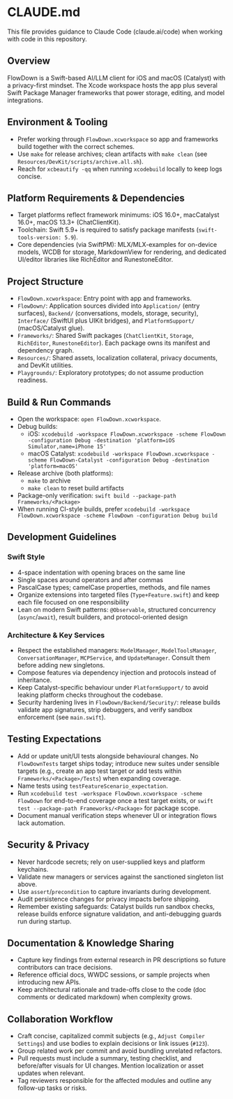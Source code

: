 # CLAUDE.md

This file provides guidance to Claude Code (claude.ai/code) when working with code in this repository.

## Overview
FlowDown is a Swift-based AI/LLM client for iOS and macOS (Catalyst) with a privacy-first mindset. The Xcode workspace hosts the app plus several Swift Package Manager frameworks that power storage, editing, and model integrations.

## Environment & Tooling
- Prefer working through `FlowDown.xcworkspace` so app and frameworks build together with the correct schemes.
- Use `make` for release archives; clean artifacts with `make clean` (see `Resources/DevKit/scripts/archive.all.sh`).
- Reach for `xcbeautify -qq` when running `xcodebuild` locally to keep logs concise.

## Platform Requirements & Dependencies
- Target platforms reflect framework minimums: iOS 16.0+, macCatalyst 16.0+, macOS 13.3+ (ChatClientKit).
- Toolchain: Swift 5.9+ is required to satisfy package manifests (`swift-tools-version: 5.9`).
- Core dependencies (via SwiftPM): MLX/MLX-examples for on-device models, WCDB for storage, MarkdownView for rendering, and dedicated UI/editor libraries like RichEditor and RunestoneEditor.

## Project Structure
- `FlowDown.xcworkspace`: Entry point with app and frameworks.
- `FlowDown/`: Application sources divided into `Application/` (entry surfaces), `Backend/` (conversations, models, storage, security), `Interface/` (SwiftUI plus UIKit bridges), and `PlatformSupport/` (macOS/Catalyst glue).
- `Frameworks/`: Shared Swift packages (`ChatClientKit`, `Storage`, `RichEditor`, `RunestoneEditor`). Each package owns its manifest and dependency graph.
- `Resources/`: Shared assets, localization collateral, privacy documents, and DevKit utilities.
- `Playgrounds/`: Exploratory prototypes; do not assume production readiness.

## Build & Run Commands
- Open the workspace: `open FlowDown.xcworkspace`.
- Debug builds:
  - iOS: `xcodebuild -workspace FlowDown.xcworkspace -scheme FlowDown -configuration Debug -destination 'platform=iOS Simulator,name=iPhone 15'`
  - macOS Catalyst: `xcodebuild -workspace FlowDown.xcworkspace -scheme FlowDown-Catalyst -configuration Debug -destination 'platform=macOS'`
- Release archive (both platforms):
  - `make` to archive
  - `make clean` to reset build artifacts
- Package-only verification: `swift build --package-path Frameworks/<Package>`
- When running CI-style builds, prefer `xcodebuild -workspace FlowDown.xcworkspace -scheme FlowDown -configuration Debug build`

## Development Guidelines
### Swift Style
- 4-space indentation with opening braces on the same line
- Single spaces around operators and after commas
- PascalCase types; camelCase properties, methods, and file names
- Organize extensions into targeted files (`Type+Feature.swift`) and keep each file focused on one responsibility
- Lean on modern Swift patterns: `@Observable`, structured concurrency (`async`/`await`), result builders, and protocol-oriented design

### Architecture & Key Services
- Respect the established managers: `ModelManager`, `ModelToolsManager`, `ConversationManager`, `MCPService`, and `UpdateManager`. Consult them before adding new singletons.
- Compose features via dependency injection and protocols instead of inheritance.
- Keep Catalyst-specific behaviour under `PlatformSupport/` to avoid leaking platform checks throughout the codebase.
- Security hardening lives in `FlowDown/Backend/Security/`: release builds validate app signatures, strip debuggers, and verify sandbox enforcement (see `main.swift`).

## Testing Expectations
- Add or update unit/UI tests alongside behavioural changes. No `FlowDownTests` target ships today; introduce new suites under sensible targets (e.g., create an app test target or add tests within `Frameworks/<Package>/Tests`) when expanding coverage.
- Name tests using `testFeatureScenario_expectation`.
- Run `xcodebuild test -workspace FlowDown.xcworkspace -scheme FlowDown` for end-to-end coverage once a test target exists, or `swift test --package-path Frameworks/<Package>` for package scope.
- Document manual verification steps whenever UI or integration flows lack automation.

## Security & Privacy
- Never hardcode secrets; rely on user-supplied keys and platform keychains.
- Validate new managers or services against the sanctioned singleton list above.
- Use `assert`/`precondition` to capture invariants during development.
- Audit persistence changes for privacy impacts before shipping.
- Remember existing safeguards: Catalyst builds run sandbox checks, release builds enforce signature validation, and anti-debugging guards run during startup.

## Documentation & Knowledge Sharing
- Capture key findings from external research in PR descriptions so future contributors can trace decisions.
- Reference official docs, WWDC sessions, or sample projects when introducing new APIs.
- Keep architectural rationale and trade-offs close to the code (doc comments or dedicated markdown) when complexity grows.

## Collaboration Workflow
- Craft concise, capitalized commit subjects (e.g., `Adjust Compiler Settings`) and use bodies to explain decisions or link issues (`#123`).
- Group related work per commit and avoid bundling unrelated refactors.
- Pull requests must include a summary, testing checklist, and before/after visuals for UI changes. Mention localization or asset updates when relevant.
- Tag reviewers responsible for the affected modules and outline any follow-up tasks or risks.